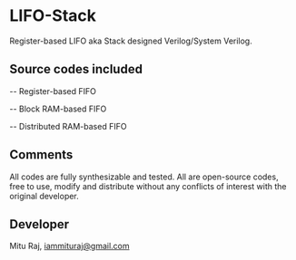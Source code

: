 # LIFO-Stack
Register-based LIFO aka Stack designed Verilog/System Verilog.

Source codes included
---------------------
-- Register-based FIFO

-- Block RAM-based FIFO

-- Distributed RAM-based FIFO

Comments
--------
All codes are fully synthesizable and tested. All are open-source codes, free to use, modify and distribute without any conflicts of interest with the original developer.

Developer
---------
Mitu Raj, iammituraj@gmail.com
